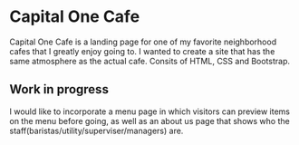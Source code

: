 # Capital One Cafe
Capital One Cafe is a landing page for one of my favorite neighborhood cafes that I greatly enjoy going to. I wanted to create a site that has the same atmosphere as the actual cafe.
Consits of HTML, CSS and Bootstrap.

## Work in progress
I would like to incorporate a menu page in which visitors can preview items on the menu before going, as well as an about us page that shows who the staff(baristas/utility/superviser/managers) are.

